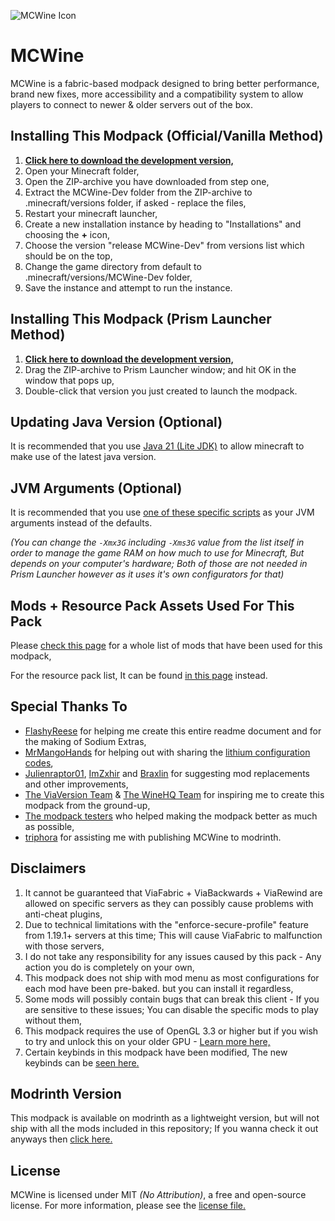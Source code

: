 ﻿![MCWine Icon](https://i.imgur.com/sykJqfG.png)
# MCWine

MCWine is a fabric-based modpack designed to bring better performance, brand new fixes, more accessibility and a compatibility system to allow players to connect to newer & older servers out of the box.

## Installing This Modpack (Official/Vanilla Method)

1. [**Click here to download the development version,**](https://github.com/Kichura/MCWine/archive/refs/heads/Dev.zip)
2. Open your Minecraft folder,
3. Open the ZIP-archive you have downloaded from step one,
4. Extract the MCWine-Dev folder from the ZIP-archive to .minecraft/versions folder, if asked - replace the files,
5. Restart your minecraft launcher,
6. Create a new installation instance by heading to "Installations" and choosing the **+** icon,
7. Choose the version "release MCWine-Dev" from versions list which should be on the top,
8. Change the game directory from default to .minecraft/versions/MCWine-Dev folder,
9. Save the instance and attempt to run the instance.

## Installing This Modpack (Prism Launcher Method)

1. [**Click here to download the development version,**](https://github.com/Kichura/MCWine/archive/refs/heads/PrismMC-Dev.zip)
2. Drag the ZIP-archive to Prism Launcher window; and hit OK in the window that pops up,
3. Double-click that version you just created to launch the modpack.

## Updating Java Version (Optional)

It is recommended that you use [Java 21 (Lite JDK)](https://bell-sw.com/pages/downloads) to allow minecraft to make use of the latest java version.

## JVM Arguments (Optional)

It is recommended that you use [one of these specific scripts](https://github.com/Kichura/MCWine/tree/PrismMC-Dev/sources/jvm_arguments.md) as your JVM arguments instead of the defaults.

*(You can change the ```-Xmx3G``` including ```-Xms3G``` value from the list itself in order to manage the game RAM on how much to use for Minecraft, But depends on your computer's hardware; Both of those are not needed in Prism Launcher however as it uses it's own configurators for that)*

## Mods + Resource Pack Assets Used For This Pack

Please [check this page](https://github.com/Kichura/MCWine/tree/PrismMC-Dev/sources/mods_used.md) for a whole list of mods that have been used for this modpack,

For the resource pack list, It can be found [in this page](https://github.com/Kichura/MCWine/tree/PrismMC-Dev/sources/resources_used.md) instead.

## Special Thanks To

- [FlashyReese](https://github.com/FlashyReese) for helping me create this entire readme document and for the making of Sodium Extras,
- [MrMangoHands](https://github.com/mrmangohands) for helping out with sharing the [lithium configuration codes](https://github.com/CaffeineMC/lithium-fabric/blob/develop/lithium-mixin-config.md),
- [Julienraptor01](https://github.com/Julienraptor01), [ImZxhir](https://github.com/Imzxhir) and [Braxlin](https://github.com/Braxlin) for suggesting mod replacements and other improvements,
- [The ViaVersion Team](https://github.com/ViaVersion/ViaVersion) & [The WineHQ Team](https://www.winehq.org) for inspiring me to create this modpack from the ground-up,
- [The modpack testers](https://pastebin.com/raw/QknQpyZ0) who helped making the modpack better as much as possible,
- [triphora](https://github.com/triphora) for assisting me with publishing MCWine to modrinth.

## Disclaimers

1. It cannot be guaranteed that ViaFabric + ViaBackwards + ViaRewind are allowed on specific servers as they can possibly cause problems with anti-cheat plugins,
2. Due to technical limitations with the "enforce-secure-profile" feature from 1.19.1+ servers at this time; This will cause ViaFabric to malfunction with those servers,
3. I do not take any responsibility for any issues caused by this pack - Any action you do is completely on your own,
4. This modpack does not ship with mod menu as most configurations for each mod have been pre-baked. but you can install it regardless,
5. Some mods will possibly contain bugs that can break this client - If you are sensitive to these issues; You can disable the specific mods to play without them,
6. This modpack requires the use of OpenGL 3.3 or higher but if you wish to try and unlock this on your older GPU - [Learn more here,](https://gist.github.com/Kichura/9fa44010d8ed9e5733d258292e327001)
7. Certain keybinds in this modpack have been modified, The new keybinds can be [seen here.](https://github.com/Kichura/MCWine/blob/Dev/sources/keybinds.md)

## Modrinth Version

This modpack is available on modrinth as a lightweight version, but will not ship with all the mods included in this repository; If you wanna check it out anyways then [click here.](https://modrinth.com/modpack/mcwine)

## License

MCWine is licensed under MIT *(No Attribution)*, a free and open-source license. For more information, please see the [license file.](https://github.com/Kichura/MCWine/blob/PrismMC-Dev/LICENSE)
